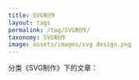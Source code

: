 ```yaml
---
title: SVG制作
layout: tags
permalink: /tag/SVG制作/
taxonomy: SVG制作
image: assets/images/svg design.png
---
```


分类《SVG制作》下的文章：

